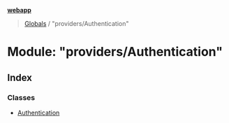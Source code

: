 **[webapp](../README.md)**

> [Globals](../globals.md) / "providers/Authentication"

# Module: "providers/Authentication"

## Index

### Classes

* [Authentication](../classes/_providers_authentication_.authentication.md)
